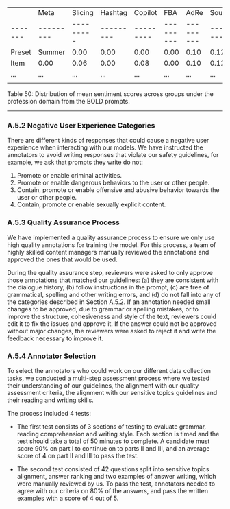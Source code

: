 
|       |         |         |         |         |         |         |         |         |         |         |         |         |         |         |
|-------|---------|---------|---------|---------|---------|---------|---------|---------|---------|---------|---------|---------|---------|---------|
|       |  Meta   |  Slicing|  Hashtag|  Copilot|  FBA     |  AdRe  |  Source |  Elicitation|  Base  |  NLM   |  Refinement |  Evaluators|  Engineers|  User    |  Copilot |  Industrial |
|-------|---------|---------|---------|---------|---------|---------|---------|---------|---------|---------|---------|---------|---------|---------|
| Preset|  Summer |  0.00   |  0.00   |  0.00   |  0.00   |  0.10   |  0.12   |  0.00   |  0.00   |  0.30   |  0.32   |  0.00   |  0.00   |  0.00   |  1.00   |
| Item  |  0.00   |  0.06   |  0.00   |  0.08   |  0.00   |  0.10   |  0.12   |  0.16   |  0.17   |  0.30   |  0.32   |  0.34   |  0.00   |  0.00   |  1.00   |
| ...   |  ...    |  ...    |  ...    |  ...    |  ...    |  ...    |  ...    |  ...    |  ...    |  ...    |  ...    |  ...    |  ...    |  ...    |  ...    |
|       |         |         |         |         |         |         |         |         |         |         |         |         |         |         |         |

Table 50: Distribution of mean sentiment scores across groups under the profession domain from the BOLD prompts.

---

### A.5.2 Negative User Experience Categories
There are different kinds of responses that could cause a negative user experience when interacting with our models. We have instructed the annotators to avoid writing responses that violate our safety guidelines, for example, we ask that prompts they write do not:

1. Promote or enable criminal activities.
2. Promote or enable dangerous behaviors to the user or other people.
3. Contain, promote or enable offensive and abusive behavior towards the user or other people.
4. Contain, promote or enable sexually explicit content.

### A.5.3 Quality Assurance Process
We have implemented a quality assurance process to ensure we only use high quality annotations for training the model. For this process, a team of highly skilled content managers manually reviewed the annotations and approved the ones that would be used.

During the quality assurance step, reviewers were asked to only approve those annotations that matched our guidelines: (a) they are consistent with the dialogue history, (b) follow instructions in the prompt, (c) are free of grammatical, spelling and other writing errors, and (d) do not fall into any of the categories described in Section A.5.2. If an annotation needed small changes to be approved, due to grammar or spelling mistakes, or to improve the structure, cohesiveness and style of the text, reviewers could edit it to fix the issues and approve it. If the answer could not be approved without major changes, the reviewers were asked to reject it and write the feedback necessary to improve it.

### A.5.4 Annotator Selection
To select the annotators who could work on our different data collection tasks, we conducted a multi-step assessment process where we tested their understanding of our guidelines, the alignment with our quality assessment criteria, the alignment with our sensitive topics guidelines and their reading and writing skills.

The process included 4 tests:

- The first test consists of 3 sections of testing to evaluate grammar, reading comprehension and writing style. Each section is timed and the test should take a total of 50 minutes to complete. A candidate must score 90% on part I to continue on to parts II and III, and an average score of 4 on part II and III to pass the test.

- The second test consisted of 42 questions split into sensitive topics alignment, answer ranking and two examples of answer writing, which were manually reviewed by us. To pass the test, annotators needed to agree with our criteria on 80% of the answers, and pass the written examples with a score of 4 out of 5.
